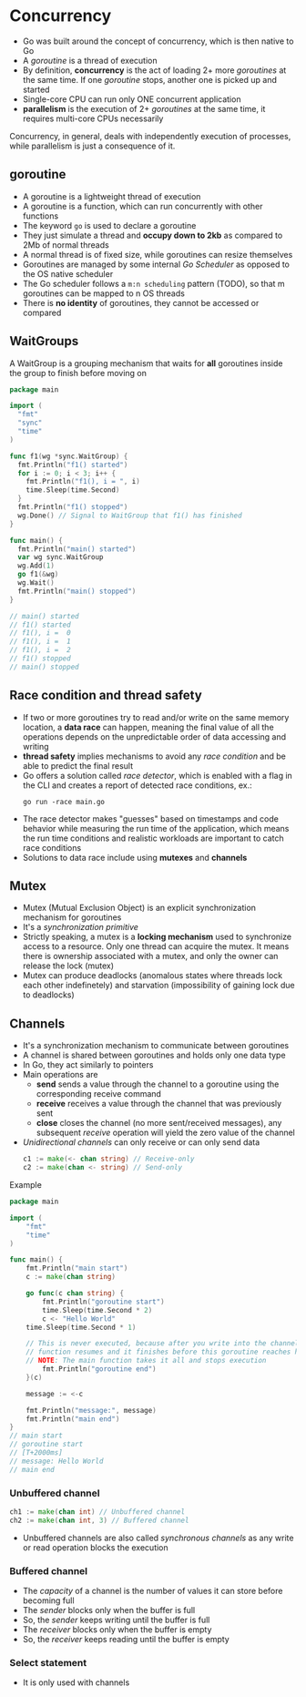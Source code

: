 # Concurrency

- Go was built around the concept of concurrency, which is then native to Go
- A *goroutine* is a thread of execution
- By definition, **concurrency** is the act of loading 2+ more *goroutines* at the same time. If one *goroutine* stops, another one is picked up and started
- Single-core CPU can run only ONE concurrent application
- **parallelism** is the execution of 2+ *goroutines* at the same time, it requires multi-core CPUs necessarily

Concurrency, in general, deals with independently execution of processes, while parallelism is just a consequence of it.

## goroutine

- A goroutine is a lightweight thread of execution
- A goroutine is a function, which can run concurrently with other functions
- The keyword `go` is used to declare a goroutine
- They just simulate a thread and **occupy down to 2kb** as compared to 2Mb of normal threads
- A normal thread is of fixed size, while goroutines can resize themselves
- Goroutines are managed by some internal *Go Scheduler* as opposed to the OS native scheduler
- The Go scheduler follows a `m:n scheduling` pattern (TODO), so that m goroutines can be mapped to n OS threads
- There is **no identity** of goroutines, they cannot be accessed or compared

## WaitGroups

A WaitGroup is a grouping mechanism that waits for **all** goroutines inside the group to finish before moving on

```go
package main

import (
  "fmt"
  "sync"
  "time"
)

func f1(wg *sync.WaitGroup) {
  fmt.Println("f1() started")
  for i := 0; i < 3; i++ {
    fmt.Println("f1(), i = ", i)
    time.Sleep(time.Second)
  }
  fmt.Println("f1() stopped")
  wg.Done() // Signal to WaitGroup that f1() has finished
}

func main() {
  fmt.Println("main() started")
  var wg sync.WaitGroup
  wg.Add(1)
  go f1(&wg)
  wg.Wait()
  fmt.Println("main() stopped")
}

// main() started
// f1() started
// f1(), i =  0
// f1(), i =  1
// f1(), i =  2
// f1() stopped
// main() stopped
```

## Race condition and thread safety
- If two or more goroutines try to read and/or write on the same memory location, a **data race** can happen, meaning the final value of all the operations depends on the unpredictable order of data accessing and writing
- **thread safety** implies mechanisms to avoid any *race condition* and be able to predict the final result
- Go offers a solution called *race detector*, which is enabled with a flag in the CLI and creates a report of detected race conditions, ex.:
  ```
  go run -race main.go
  ```
- The race detector makes "guesses" based on timestamps and code behavior while measuring the run time of the application, which means the run time conditions and realistic workloads are important to catch race conditions
- Solutions to data race include using **mutexes** and **channels**

## Mutex
- Mutex (Mutual Exclusion Object) is an explicit synchronization mechanism for goroutines
- It's a *synchronization primitive*
- Strictly speaking, a mutex is a **locking mechanism** used to synchronize access to a resource. Only one thread can acquire the mutex. It means there is ownership associated with a mutex, and only the owner can release the lock (mutex)
- Mutex can produce deadlocks (anomalous states where threads lock each other indefinetely) and starvation (impossibility of gaining lock due to deadlocks)

## Channels
- It's a synchronization mechanism to communicate between goroutines
- A channel is shared between goroutines and holds only one data type
- In Go, they act similarly to pointers
- Main operations are
  - **send** sends a value through the channel to a goroutine using the corresponding receive command
  - **receive** receives a value through the channel that was previously sent
  - **close** closes the channel (no more sent/received messages), any subsequent *receive* operation will yield the zero value of the channel
- *Unidirectional channels* can only receive or can only send data
  ```go
  c1 := make(<- chan string) // Receive-only
  c2 := make(chan <- string) // Send-only
  ```

Example
```go
package main

import (
	"fmt"
	"time"
)

func main() {
	fmt.Println("main start")
	c := make(chan string)

	go func(c chan string) {
		fmt.Println("goroutine start")
		time.Sleep(time.Second * 2)
		c <- "Hello World"
    time.Sleep(time.Second * 1)

    // This is never executed, because after you write into the channel, the main
    // function resumes and it finishes before this goroutine reaches here
    // NOTE: The main function takes it all and stops execution
		fmt.Println("goroutine end")
	}(c)

	message := <-c

	fmt.Println("message:", message)
	fmt.Println("main end")
}
// main start
// goroutine start
// [T+2000ms]
// message: Hello World
// main end
```

### Unbuffered channel
```go
ch1 := make(chan int) // Unbuffered channel
ch2 := make(chan int, 3) // Buffered channel
```
- Unbuffered channels are also called *synchronous channels* as any write or read operation blocks the execution

### Buffered channel
- The *capacity* of a channel is the number of values it can store before becoming full
- The *sender* blocks only when the buffer is full
- So, the *sender* keeps writing until the buffer is full
- The *receiver* blocks only when the buffer is empty
- So, the *receiver* keeps reading until the buffer is empty

### Select statement
- It is only used with channels
